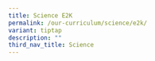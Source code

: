 ```yaml
---
title: Science E2K
permalink: /our-curriculum/science/e2k/
variant: tiptap
description: ""
third_nav_title: Science
---
```


